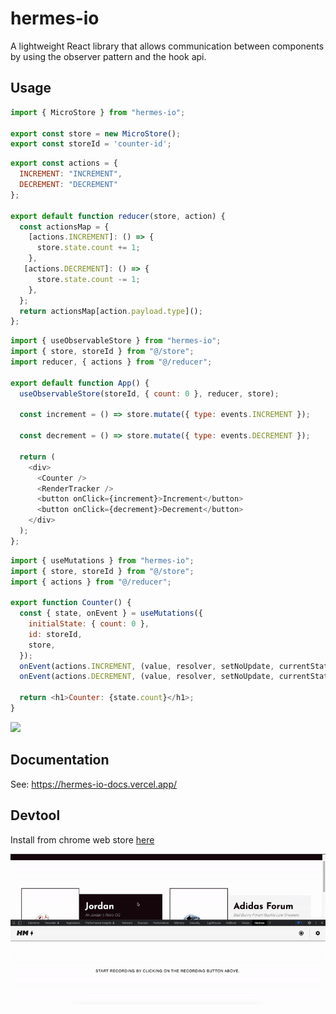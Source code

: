 # hermes-io
A lightweight React library that allows communication between components by using the observer pattern and the hook api.

## Usage
```javascript
import { MicroStore } from "hermes-io";

export const store = new MicroStore();
export const storeId = 'counter-id';
```

```javascript
export const actions = {
  INCREMENT: "INCREMENT",
  DECREMENT: "DECREMENT"
};

export default function reducer(store, action) {
  const actionsMap = {
    [actions.INCREMENT]: () => {
      store.state.count += 1;
    },
   [actions.DECREMENT]: () => {
      store.state.count -= 1;
    },
  };
  return actionsMap[action.payload.type]();
};
```

```javascript
import { useObservableStore } from "hermes-io";
import { store, storeId } from "@/store";
import reducer, { actions } from "@/reducer";

export default function App() {
  useObservableStore(storeId, { count: 0 }, reducer, store);

  const increment = () => store.mutate({ type: events.INCREMENT });

  const decrement = () => store.mutate({ type: events.DECREMENT });

  return (
    <div>
      <Counter />
      <RenderTracker />
      <button onClick={increment}>Increment</button>
      <button onClick={decrement}>Decrement</button>
    </div>
  );
};
```

```javascript
import { useMutations } from "hermes-io";
import { store, storeId } from "@/store";
import { actions } from "@/reducer";

export function Counter() {
  const { state, onEvent } = useMutations({
    initialState: { count: 0 },
    id: storeId,
    store,
  });
  onEvent(actions.INCREMENT, (value, resolver, setNoUpdate, currentState) => ({ count: currentState.count });
  onEvent(actions.DECREMENT, (value, resolver, setNoUpdate, currentState) => ({ count: currentState.count });

  return <h1>Counter: {state.count}</h1>;
}
```
<img src="https://miro.medium.com/v2/resize:fit:1400/format:webp/1*VhOkr1735qdrHHyuJszqvQ.gif" />

## Documentation
See: https://hermes-io-docs.vercel.app/


## Devtool

Install from chrome web store [here](https://chrome.google.com/webstore/detail/hermes-io/pjdkgcpikfmkncldipldmimanfkpeedm?hl=en)

![chrome extension](https://raw.githubusercontent.com/Maxtermax/hermes-io-devtools/master/demo.gif)
